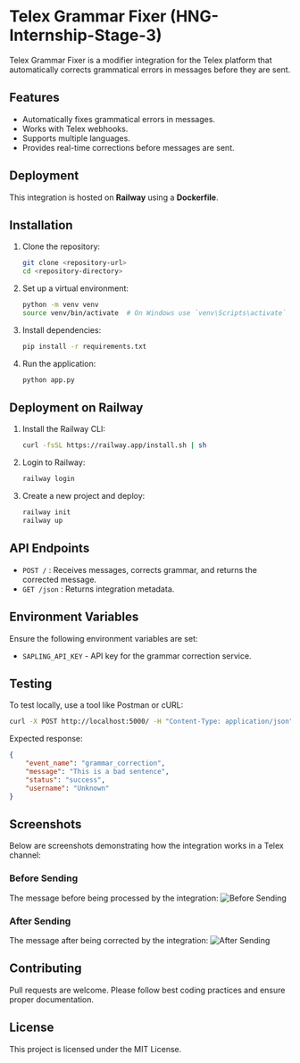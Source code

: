 # Telex Grammar Fixer (HNG-Internship-Stage-3)

Telex Grammar Fixer is a modifier integration for the Telex platform that automatically corrects grammatical errors in messages before they are sent.

## Features
- Automatically fixes grammatical errors in messages.
- Works with Telex webhooks.
- Supports multiple languages.
- Provides real-time corrections before messages are sent.

## Deployment
This integration is hosted on **Railway** using a **Dockerfile**.

## Installation
1. Clone the repository:
   ```sh
   git clone <repository-url>
   cd <repository-directory>
   ```
2. Set up a virtual environment:
   ```sh
   python -m venv venv
   source venv/bin/activate  # On Windows use `venv\Scripts\activate`
   ```
3. Install dependencies:
   ```sh
   pip install -r requirements.txt
   ```
4. Run the application:
   ```sh
   python app.py
   ```

## Deployment on Railway
1. Install the Railway CLI:
   ```sh
   curl -fsSL https://railway.app/install.sh | sh
   ```
2. Login to Railway:
   ```sh
   railway login
   ```
3. Create a new project and deploy:
   ```sh
   railway init
   railway up
   ```

## API Endpoints
- `POST /` : Receives messages, corrects grammar, and returns the corrected message.
- `GET /json` : Returns integration metadata.

## Environment Variables
Ensure the following environment variables are set:
- `SAPLING_API_KEY` - API key for the grammar correction service.

## Testing
To test locally, use a tool like Postman or cURL:
```sh
curl -X POST http://localhost:5000/ -H "Content-Type: application/json" -d '{"message": "This are a bad sentence"}'
```
Expected response:
```json
{
    "event_name": "grammar_correction",
    "message": "This is a bad sentence",
    "status": "success",
    "username": "Unknown"
}
```

## Screenshots
Below are screenshots demonstrating how the integration works in a Telex channel:

### Before Sending
The message before being processed by the integration:
![Before Sending](screenshots/ScreenShot-1.png)

### After Sending
The message after being corrected by the integration:
![After Sending](screenshots/ScreenShot-2.png)

## Contributing
Pull requests are welcome. Please follow best coding practices and ensure proper documentation.

## License
This project is licensed under the MIT License.

